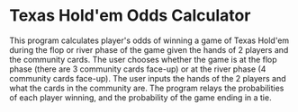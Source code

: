 # Texas Hold'em Odds Calculator

This program calculates player's odds of winning a game of Texas Hold'em during the flop or river phase of the game given the hands of 2 players and the community cards.
The user chooses whether the game is at the flop phase (there are 3 community cards face-up) or at the river phase (4 community cards face-up). The user inputs the hands of the 2 players and what the cards in the community are.
The program relays the probabilities of each player winning, and the probability of the game ending in a tie. 
